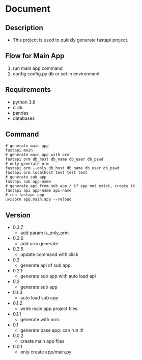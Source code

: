 # Document
## Description
- This project is used to quickly generate fastapi project.
## Flow for Main App
1. run main app command
2. config config.py db or set in environment
## Requirements
- python 3.8
- click
- pandas
- databases
## Command
    # generate main app
    fastapi main
    # generate main app with orm
    fastapi orm db_host db_name db_user db_pswd
    # only generate orm
    fastapi orm --only db_host db_name db_user db_pswd
    fastapi orm localhost test test test
    # generate sub app
    fastapi sub app-name
    # generate api from sub app / if app not exist, create it.
    fastapi api app-name api-name 
    # run fastapi app
    uvicorn app.main:app --reload
    


    
    
## Version
- 0.3.7 
    - add param is_only_orm
- 0.3.6
    - add orm generate
- 0.3.5
    - update command with click
- 0.3
    - generate api of sub app.
- 0.2.1
    - generate sub app with auto load api
- 0.2
    - generate sub app
- 0.1.3
    - auto load sub app
- 0.1.2
    - write main app project files
- 0.1.1
    - generate with orm
- 0.1
    - generate base app: can run it!
- 0.0.2 
    - create main app files 
- 0.0.1
    - only create app/main.py